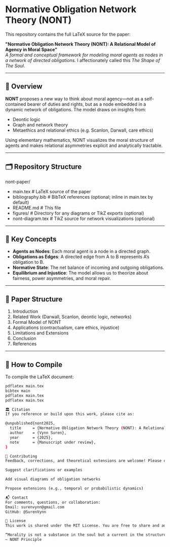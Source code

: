 # Normative Obligation Network Theory (NONT)

This repository contains the full LaTeX source for the paper:

**"Normative Obligation Network Theory (NONT): A Relational Model of Agency in Moral Space"**  
_A formal and conceptual framework for modeling moral agents as nodes in a network of directed obligations._
I affectionately called this _The Shape of The Soul_.

---

## 📖 Overview

**NONT** proposes a new way to think about moral agency—not as a self-contained bearer of duties and rights, but as a node embedded in a dynamic network of obligations. The model draws on insights from:

- Deontic logic
- Graph and network theory
- Metaethics and relational ethics (e.g. Scanlon, Darwall, care ethics)

Using elementary mathematics, NONT visualizes the moral structure of agents and makes relational asymmetries explicit and analytically tractable.

---

## 🗂️ Repository Structure
nont-paper/
- main.tex # LaTeX source of the paper
- bibliography.bib # BibTeX references (optional; inline in main.tex by default)
- README.md # This file
- figures/ # Directory for any diagrams or TikZ exports (optional)
- nont-diagram.tex # TikZ source for network visualizations (optional)


---

## 🧠 Key Concepts

- **Agents as Nodes**: Each moral agent is a node in a directed graph.
- **Obligations as Edges**: A directed edge from A to B represents A’s obligation to B.
- **Normative State**: The net balance of incoming and outgoing obligations.
- **Equilibrium and Injustice**: The model allows us to theorize about fairness, power asymmetries, and moral repair.

---

## 📄 Paper Structure

1. Introduction
2. Related Work (Darwall, Scanlon, deontic logic, networks)
3. Formal Model of NONT
4. Applications (contractualism, care ethics, injustice)
5. Limitations and Extensions
6. Conclusion
7. References

---

## 🔧 How to Compile

To compile the LaTeX document:

```bash
pdflatex main.tex
bibtex main
pdflatex main.tex
pdflatex main.tex

🏛️ Citation
If you reference or build upon this work, please cite as:

@unpublished{nont2025,
  title     = {Normative Obligation Network Theory (NONT): A Relational Model of Agency in Moral Space},
  author    = {Vynn Suren},
  year      = {2025},
  note      = {Manuscript under review},
}

🤝 Contributing
Feedback, corrections, and theoretical extensions are welcome! Please open an issue or submit a pull request if you’d like to:

Suggest clarifications or examples

Add visual diagrams of obligation networks

Propose extensions (e.g., temporal or probabilistic dynamics)

📬 Contact
For comments, questions, or collaboration:
Email: surenvynn@gmail.com
GitHub: @SurenVynn

🧾 License
This work is shared under the MIT License. You are free to share and adapt the material with attribution.

“Morality is not a substance in the soul but a current in the structure.”
— NONT Principle
